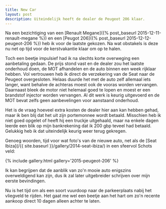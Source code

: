 ```yaml
---
title: New Car
layout: post
description: Uiteindelijk heeft de dealer de Peugeot 206 klaar.
---
```


Na een bezichtiging van een [Renault Megane]({% post_baseurl 2015-12-11-renault-megane %}) en een [Peugot 206]({% post_baseurl 2015-12-12-peugeot-206 %}) heb ik voor de laatste gekozen. Na wat obstakels is deze nu net op tijd voor de kerstvakantie klaar om op te halen.

<!--more-->

Toch een beetje impulsief had ik na slechts korte overweging een aanbetaling gedaan. De prijs stond vast en de dealer zou het laatste onderhoud doen, de MOT afhandelen en de auto binnen een week rijklaar hebben. Vol vertrouwen heb ik direct de verzekering van de Seat naar de Peugeot overgesloten. Helaas duurde het  met de auto zelf allemaal iets langer, want behalve de achteras moest ook de vooras worden vervangen. Daarnaast bleek de motor niet helemaal goed te lopen en moest er een brandstof injector worden vervangen. Al dit werk is keurig uitgevoerd en de MOT bevat zelfs geen aanbevelingen voor aanstaand onderhoud.

Het is de vraag hoeveel extra kosten de dealer hier aan kan hebben gehad, maar ik ben blij dat het uit zijn portemonnee wordt betaald. Misschien heb ik niet goed opgelet of heeft hij een truckje uitgehaald, maar na enkele dagen leerde een blik op mijn bankrekening dat ik 200 gbp teveel had betaald. Gelukkig heb ik dat uiteindelijk keurig weer terug gekregen.

Genoeg woorden, tijd voor wat foto's van de nieuwe auto, net als de [Seat Ibiza](/{{ site.baseurl }}/gallery/2014-seat-ibiza/) in een sfeervol Schots veld:

{% include gallery.html gallery='2015-peugeot-206' %}

Ik kan begrijpen dat de aanblik van zo'n mooie auto enigszins overweldigend kan zijn, dus ik zal later uitgebreider schrijven over mijn eerste bevindingen.

Nu is het tijd om als een soort vuurdoop naar de parkeerplaats nabij het vliegveld te rijden. Het gaat me wel een beetje aan het hart om zo'n recente aankoop direct 10 dagen alleen achter te laten.